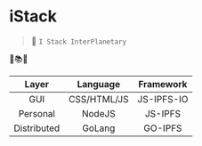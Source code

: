 # iStack

> :whale: `I Stack InterPlanetary`

:european_castle::books::japanese_castle:

| Layer       | Language    | Framework              |
| :---:       | :---:       | :---:                  |
| GUI         | CSS/HTML/JS | JS-IPFS-IO             |
| Personal    | NodeJS      | JS-IPFS                |
| Distributed | GoLang      | GO-IPFS                |
